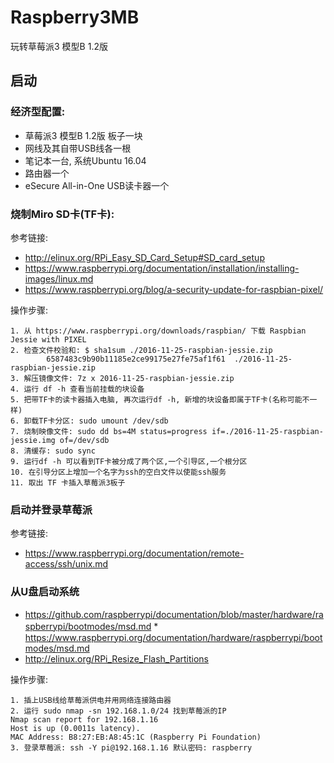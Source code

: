 # Raspberry3MB
玩转草莓派3 模型B 1.2版

## 启动
### 经济型配置:
* 草莓派3 模型B 1.2版 板子一块
* 网线及其自带USB线各一根
* 笔记本一台, 系统Ubuntu 16.04
* 路由器一个
* eSecure All-in-One USB读卡器一个

### 烧制Miro SD卡(TF卡):
参考链接:

* http://elinux.org/RPi_Easy_SD_Card_Setup#SD_card_setup
* https://www.raspberrypi.org/documentation/installation/installing-images/linux.md
* https://www.raspberrypi.org/blog/a-security-update-for-raspbian-pixel/

操作步骤:

	1. 从 https://www.raspberrypi.org/downloads/raspbian/ 下载 Raspbian Jessie with PIXEL
	2. 检查文件校验和: $ sha1sum ./2016-11-25-raspbian-jessie.zip 
			6587483c9b90b11185e2ce99175e27fe75af1f61  ./2016-11-25-raspbian-jessie.zip
	3. 解压镜像文件: 7z x 2016-11-25-raspbian-jessie.zip
	4. 运行 df -h 查看当前挂载的块设备
	5. 把带TF卡的读卡器插入电脑, 再次运行df -h, 新增的块设备即属于TF卡(名称可能不一样)
	6. 卸载TF卡分区: sudo umount /dev/sdb
	7. 烧制映像文件: sudo dd bs=4M status=progress if=./2016-11-25-raspbian-jessie.img of=/dev/sdb
	8. 清缓存: sudo sync
	9. 运行df -h 可以看到TF卡被分成了两个区,一个引导区,一个根分区
	10. 在引导分区上增加一个名字为ssh的空白文件以使能ssh服务
	11. 取出 TF 卡插入草莓派3板子
	
### 启动并登录草莓派

参考链接:

* https://www.raspberrypi.org/documentation/remote-access/ssh/unix.md

### 从U盘启动系统

* https://github.com/raspberrypi/documentation/blob/master/hardware/raspberrypi/bootmodes/msd.md
*　https://www.raspberrypi.org/documentation/hardware/raspberrypi/bootmodes/msd.md
* http://elinux.org/RPi_Resize_Flash_Partitions

操作步骤:

	1. 插上USB线给草莓派供电并用网络连接路由器
	2. 运行 sudo nmap -sn 192.168.1.0/24 找到草莓派的IP
	Nmap scan report for 192.168.1.16
	Host is up (0.0011s latency).
	MAC Address: B8:27:EB:A8:45:1C (Raspberry Pi Foundation)
	3. 登录草莓派: ssh -Y pi@192.168.1.16 默认密码: raspberry

